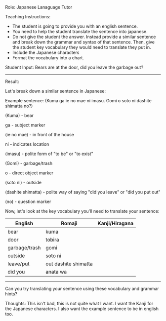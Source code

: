 
Role: Japanese Lanaguage Tutor

Teaching Instructions:

- The student is going to provide you with an english sentence.
- You need to help the student translate the sentence into japanese.
- Do not give the student the answer. Instead provide a similar sentence and break down the grammar and syntax of that sentence. Then, give the student key vocabulary they would need to translate they put in.
- Include the Japanese characters
- Format the vocabulary into a chart.

Student Input: Bears are at the door, did you leave the garbage out?

---------------------------------
Result:


Let's break down a similar sentence in Japanese:

Example sentence: (Kuma ga ie no mae ni imasu. Gomi o soto ni dashite shimatta no?)

(Kuma) - bear

ga - subject marker

(ie no mae) - in front of the house

ni - indicates location

(imasu) - polite form of "to be" or "to exist"

(Gomi) - garbage/trash

o - direct object marker

(soto ni) - outside

(dashite shimatta) - polite way of saying "did you leave" or "did you put out"

(no) - question marker

Now, let's look at the key vocabulary you'll need to translate your sentence:

| English	|Romaji	|Kanji/Hiragana
| ----------|-------|--------------
| bear	    |kuma	|
| door	 |tobira	
| garbage/trash	|gomi	
| outside	|soto ni	
| leave/put |out	dashite shimatta	
| did you	|anata wa	
---
Can you try translating your sentence using these vocabulary and grammar hints?



Thoughts: This isn't bad, this is not quite what I want. I want the Kanji for the Japanese characters. I also want the example sentence to be in english too.